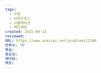 ```yaml
---
tags:
  - 구현
  - 브루트포스
  - 시뮬레이션
  - 백트래킹
created: 2025-09-13
reviewed:
URL: https://www.acmicpc.net/problem/12100
반복수: "0"
복습:
중요성:
레이팅:
메모:
---
```

